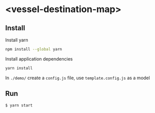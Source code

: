 # \<vessel-destination-map\>


## Install

Install yarn
```sh
npm install --global yarn
```
Install application dependencies
```sh
yarn install
```

In `./demo/` create a `config.js` file, use `template.config.js` as a model

## Run

```
$ yarn start
```
